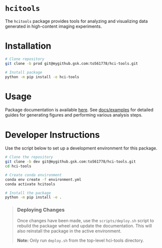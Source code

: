 # `hcitools`

The `hcitools` package provides tools for analyzing and visualizing data
generated in high-content imaging experiments.


# Installation

```bash
# Clone repository
git clone -b prod git@mygithub.gsk.com:to561778/hci-tools.git

# Install package
python -m pip install -e hci-tools
```


# Usage

Package documentation is available [here](https://mygithub.gsk.com/pages/to561778/hci-tools/hcitools.html).
See [docs/examples](docs/examples/) for detailed guides for generating figures
and performing various analysis steps.


# Developer Instructions

Use the script below to set up a development environment for this package.

```bash
# Clone the repository
git clone -b dev git@mygithub.gsk.com:to561778/hci-tools.git
cd hci-tools

# Create conda environment
conda env create -f environment.yml
conda activate hcitools

# Install the package
python -m pip install -e .
```

> ### Deploying Changes
> Once changes have been made, use the `scripts/deploy.sh` script to rebuild the
> package wheel and update the documentation. This will also reinstall the
> package in the active environment.
>
> **Note:** Only run `deploy.sh` from the top-level hci-tools directory.

